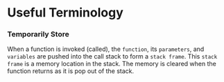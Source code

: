 # Useful Terminology

### Temporarily Store 

When a function is invoked (called), the `function`, its `parameters`, and `variables` are pushed into the call stack to form a `stack frame`. This `stack frame` is a memory location in the stack. The memory is cleared when the function returns as it is pop out of the stack.